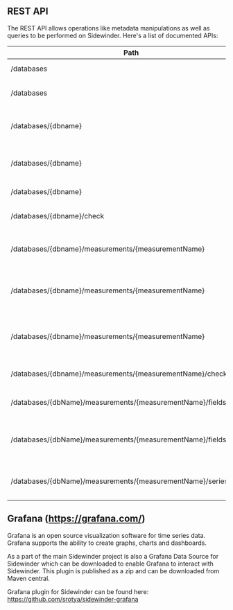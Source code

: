 ## REST API
The REST API allows operations like metadata manipulations as well as queries to be performed on Sidewinder. Here's a
list of documented APIs:

|Path|Method|Description|
|----|:-----------|:----------|
|/databases|GET|Get a list of all databases|
|/databases|DELETE|Deletes all databases on the server|
|/databases/{dbname}|GET|List all measurements for this database|
|/databases/{dbname}|PUT|Create or update database with configuration|
|/databases/{dbname}|DELETE|Delete this database|
|/databases/{dbname}/check|GET|Checks if this database exists|
|/databases/{dbname}/measurements/{measurementName}|GET|List of all fields and tags for this measurement|
|/databases/{dbname}/measurements/{measurementName}|PUT|Create a measurement with this measurement name|
|/databases/{dbname}/measurements/{measurementName}|DELETE|Delete/drop this measurement and all timeseries in it|
|/databases/{dbname}/measurements/{measurementName}/check|GET|Checks if this measurement exists|
|/databases/{dbName}/measurements/{measurementName}/fields|GET|List all fields under this measurement|
|/databases/{dbName}/measurements/{measurementName}/fields/{value}|GET|Read all datapoints for this field for the supplied time range|
|/databases/{dbName}/measurements/{measurementName}/series|PUT|Create series with supplied series identifiers|

## Grafana (https://grafana.com/)
Grafana is an open source visualization software for time series data. Grafana supports the ability to create graphs, charts and dashboards.

As a part of the main Sidewinder project is also a Grafana Data Source for Sidewinder which can be downloaded to enable Grafana to interact with Sidewinder. This plugin is published as a zip and can be downloaded from Maven central.

Grafana plugin for Sidewinder can be found here: https://github.com/srotya/sidewinder-grafana
